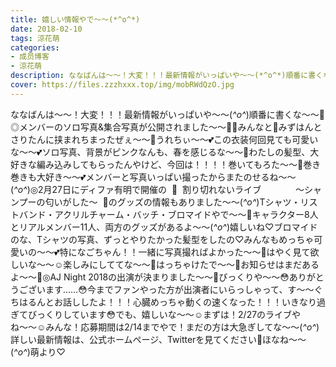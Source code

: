 ```yaml
---
title: 嬉しい情報やで〜〜(*^o^*)
date: 2018-02-10
tags: 涼花萌
categories: 
- 成员博客
- 涼花萌
description: ななばんは〜〜！大変！！！最新情報がいっぱいや〜〜(*^o^*)順番に書くな〜〜🍋◎メンバーのソロ写真&amp;集合写真が公開されました〜〜👏🏻みんなと🌸みずはんとさりたんに挟まれちまったぜぇ〜〜🍙うれちぃ〜〜...
cover: https://files.zzzhxxx.top/img/mobRWdQzO.jpg 
---
```


ななばんは〜〜！大変！！！最新情報がいっぱいや〜〜(*^o^*)順番に書くな〜〜🍋◎メンバーのソロ写真&集合写真が公開されました〜〜👏🏻みんなと🌸みずはんとさりたんに挟まれちまったぜぇ〜〜🍙うれちぃ〜〜💕この衣装何回見ても可愛いな〜〜💕ソロ写真、背景がピンクなんも、春を感じるな〜〜🌸わたしの髪型、大好きな編み込みしてもらったんやけど、今回は！！！！巻いてもろた〜〜🤗巻き巻きも大好き〜〜💕メンバーと写真いっぱい撮ったからまたのせるね〜〜(*^o^*)◎2月27日にディファ有明で開催の  🌸  割り切れないライブ              〜シャンプーの匂いがした〜  🌸のグッズの情報もありました〜〜(*^o^*)Tシャツ・リストバンド・アクリルチャーム・バッチ・ブロマイドやで〜〜🤗キャラクター8人とリアルメンバー11人、両方のグッズがあるよ〜〜(*^o^*)嬉しいね♡ブロマイドのな、Tシャツの写真、ずっとやりたかった髪型をしたの♡みんなもめっちゃ可愛いの〜〜💕特になごちゃん！！一緒に写真撮ればよかった〜〜🙈はやく見て欲しいな〜〜☺️楽しみにしててな〜〜🙈はっちゃけたで〜〜🙈お知らせはまだあるよ〜〜🤗◎AJ Night 2018の出演が決まりました〜〜🤗びっくりや〜〜😳ありがとうございます……😳今までファンやった方が出演者にいらっしゃって、す〜〜ぐちはるんとお話ししたよ！！！心臓めっちゃ動くの速くなった！！！いきなり過ぎてびっくりしています😳でも、嬉しいな〜〜☺️まずは！2/27のライブやね〜〜☺️みんな！応募期間は2/14までやで！まだの方は大急ぎしてな〜〜(*^o^*)詳しい最新情報は、公式ホームページ、Twitterを見てください👀ほなね〜〜(*^o^*)萌より♡


